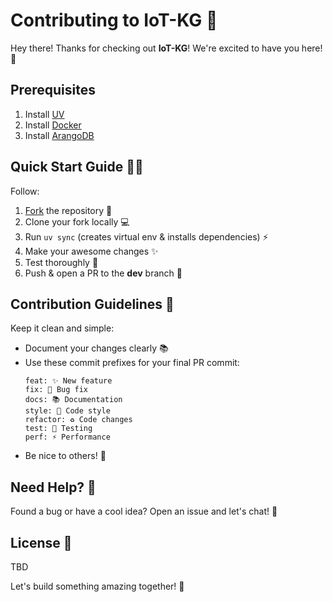 # Contributing to IoT-KG 🚀

Hey there! Thanks for checking out **IoT-KG**! We're excited to have you here! 🎉

## Prerequisites

1. Install [UV](https://github.com/astral-sh/uv)
2. Install [Docker](https://www.docker.com/get-started/)
3. Install [ArangoDB](https://arangodb.com/download/)

## Quick Start Guide 🏃‍♂️

Follow:
1. [Fork](https://docs.github.com/en/get-started/quickstart/fork-a-repo) the repository 🍴
2. Clone your fork locally 💻
3. Run `uv sync` (creates virtual env & installs dependencies) ⚡
4. Make your awesome changes ✨
5. Test thoroughly 🧪
6. Push & open a PR to the **dev** branch 🎯

## Contribution Guidelines 📝

Keep it clean and simple:
- Document your changes clearly 📚
- Use these commit prefixes for your final PR commit:
  ```
  feat: ✨ New feature
  fix: 🔧 Bug fix
  docs: 📚 Documentation
  style: 💅 Code style
  refactor: ♻️ Code changes
  test: 🧪 Testing
  perf: ⚡ Performance
  ```
- Be nice to others! 💝

## Need Help? 🤔

Found a bug or have a cool idea? Open an issue and let's chat! 💬

## License 📜

TBD

Let's build something amazing together! 🌟